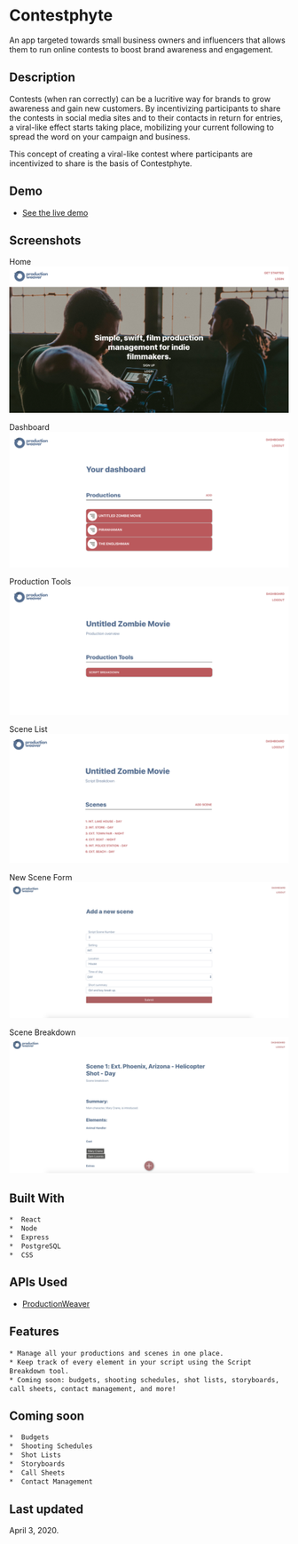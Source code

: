 # Contestphyte

An app targeted towards small business owners and influencers that allows them to run online contests to boost brand awareness and engagement.

## Description

Contests (when ran correctly) can be a lucritive way for brands to grow awareness and gain new customers.
By incentivizing participants to share the contests in social media sites and to their contacts in return
for entries, a viral-like effect starts taking place, mobilizing your current following to spread the word on your campaign and business.

This concept of creating a viral-like contest where participants are incentivized to share is the basis of Contestphyte.

## Demo
-  [See the live demo](https://contestphyte-app.now.sh/home)

## Screenshots

Home
![home](https://github.com/maximus202/productionweaver-app/blob/master/public/Home.png?raw=true)

Dashboard
![dashboard](https://github.com/maximus202/productionweaver-app/blob/master/public/Dashboard.png?raw=true)

Production Tools
![productiontools](https://github.com/maximus202/productionweaver-app/blob/master/public/ProductionTools.png?raw=true)

Scene List
![scenelist](https://github.com/maximus202/productionweaver-app/blob/master/public/SceneList.png?raw=true)

New Scene Form
![newscene](https://github.com/maximus202/productionweaver-app/blob/master/public/NewScene.png)

Scene Breakdown
![scenebreakdown](https://github.com/maximus202/productionweaver-app/blob/master/public/SceneBreakdown.png?raw=true)

## Built With
    *  React
    *  Node
    *  Express
    *  PostgreSQL
    *  CSS

## APIs Used
-  [ProductionWeaver](https://github.com/maximus202/productionweaver-server)

## Features
    * Manage all your productions and scenes in one place. 
    * Keep track of every element in your script using the Script Breakdown tool.
    * Coming soon: budgets, shooting schedules, shot lists, storyboards, call sheets, contact management, and more!

## Coming soon
    *  Budgets
    *  Shooting Schedules
    *  Shot Lists
    *  Storyboards
    *  Call Sheets
    *  Contact Management

## Last updated
April 3, 2020.
